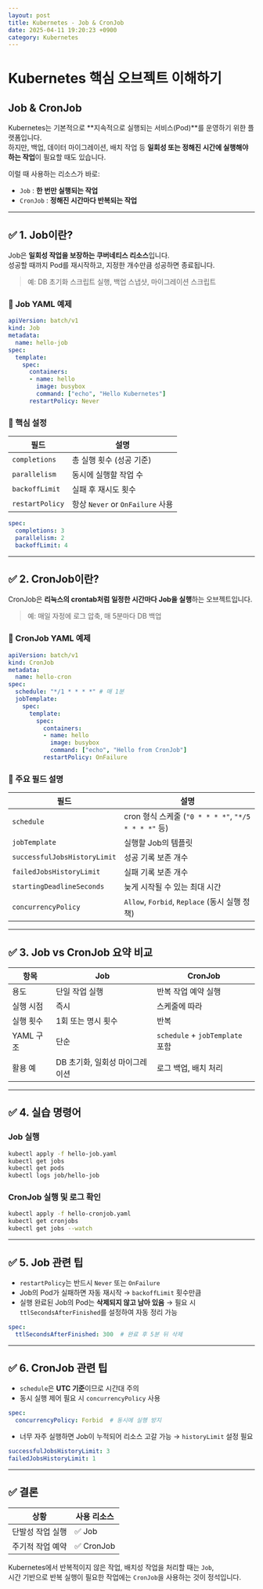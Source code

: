 ```yaml
---
layout: post
title: Kubernetes - Job & CronJob
date: 2025-04-11 19:20:23 +0900
category: Kubernetes
---
```

# Kubernetes 핵심 오브젝트 이해하기  
## Job & CronJob

Kubernetes는 기본적으로 **지속적으로 실행되는 서비스(Pod)**를 운영하기 위한 플랫폼입니다.  
하지만, 백업, 데이터 마이그레이션, 배치 작업 등 **일회성 또는 정해진 시간에 실행해야 하는 작업**이 필요할 때도 있습니다.

이럴 때 사용하는 리소스가 바로:

- `Job` : **한 번만 실행되는 작업**
- `CronJob` : **정해진 시간마다 반복되는 작업**

---

## ✅ 1. Job이란?

Job은 **일회성 작업을 보장하는 쿠버네티스 리소스**입니다.  
성공할 때까지 Pod를 재시작하고, 지정한 개수만큼 성공하면 종료됩니다.

> 예: DB 초기화 스크립트 실행, 백업 스냅샷, 마이그레이션 스크립트

### 🔧 Job YAML 예제

```yaml
apiVersion: batch/v1
kind: Job
metadata:
  name: hello-job
spec:
  template:
    spec:
      containers:
      - name: hello
        image: busybox
        command: ["echo", "Hello Kubernetes"]
      restartPolicy: Never
```

### 🧠 핵심 설정

| 필드 | 설명 |
|------|------|
| `completions` | 총 실행 횟수 (성공 기준) |
| `parallelism` | 동시에 실행할 작업 수 |
| `backoffLimit` | 실패 후 재시도 횟수 |
| `restartPolicy` | 항상 `Never` or `OnFailure` 사용 |

```yaml
spec:
  completions: 3
  parallelism: 2
  backoffLimit: 4
```

---

## ✅ 2. CronJob이란?

CronJob은 **리눅스의 crontab처럼 일정한 시간마다 Job을 실행**하는 오브젝트입니다.

> 예: 매일 자정에 로그 압축, 매 5분마다 DB 백업

### 🔧 CronJob YAML 예제

```yaml
apiVersion: batch/v1
kind: CronJob
metadata:
  name: hello-cron
spec:
  schedule: "*/1 * * * *" # 매 1분
  jobTemplate:
    spec:
      template:
        spec:
          containers:
          - name: hello
            image: busybox
            command: ["echo", "Hello from CronJob"]
          restartPolicy: OnFailure
```

### 🧠 주요 필드 설명

| 필드 | 설명 |
|------|------|
| `schedule` | cron 형식 스케줄 (`"0 * * * *"`, `"*/5 * * * *"` 등) |
| `jobTemplate` | 실행할 Job의 템플릿 |
| `successfulJobsHistoryLimit` | 성공 기록 보존 개수 |
| `failedJobsHistoryLimit` | 실패 기록 보존 개수 |
| `startingDeadlineSeconds` | 늦게 시작될 수 있는 최대 시간 |
| `concurrencyPolicy` | `Allow`, `Forbid`, `Replace` (동시 실행 정책) |

---

## ✅ 3. Job vs CronJob 요약 비교

| 항목 | Job | CronJob |
|------|-----|---------|
| 용도 | 단일 작업 실행 | 반복 작업 예약 실행 |
| 실행 시점 | 즉시 | 스케줄에 따라 |
| 실행 횟수 | 1회 또는 명시 횟수 | 반복 |
| YAML 구조 | 단순 | `schedule` + `jobTemplate` 포함 |
| 활용 예 | DB 초기화, 일회성 마이그레이션 | 로그 백업, 배치 처리 |

---

## ✅ 4. 실습 명령어

### Job 실행

```bash
kubectl apply -f hello-job.yaml
kubectl get jobs
kubectl get pods
kubectl logs job/hello-job
```

### CronJob 실행 및 로그 확인

```bash
kubectl apply -f hello-cronjob.yaml
kubectl get cronjobs
kubectl get jobs --watch
```

---

## ✅ 5. Job 관련 팁

- `restartPolicy`는 반드시 `Never` 또는 `OnFailure`
- Job의 Pod가 실패하면 자동 재시작 → `backoffLimit` 횟수만큼
- 실행 완료된 Job의 Pod는 **삭제되지 않고 남아 있음**
  → 필요 시 `ttlSecondsAfterFinished`를 설정하여 자동 정리 가능

```yaml
spec:
  ttlSecondsAfterFinished: 300  # 완료 후 5분 뒤 삭제
```

---

## ✅ 6. CronJob 관련 팁

- `schedule`은 **UTC 기준**이므로 시간대 주의
- 동시 실행 제어 필요 시 `concurrencyPolicy` 사용

```yaml
spec:
  concurrencyPolicy: Forbid  # 동시에 실행 방지
```

- 너무 자주 실행하면 Job이 누적되어 리소스 고갈 가능 → `historyLimit` 설정 필요

```yaml
successfulJobsHistoryLimit: 3
failedJobsHistoryLimit: 1
```

---

## ✅ 결론

| 상황 | 사용 리소스 |
|------|--------------|
| 단발성 작업 실행 | ✅ Job |
| 주기적 작업 예약 | ✅ CronJob |

Kubernetes에서 반복적이지 않은 작업, 배치성 작업을 처리할 때는 `Job`,  
시간 기반으로 반복 실행이 필요한 작업에는 `CronJob`을 사용하는 것이 정석입니다.